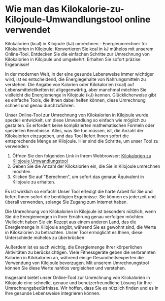 Wie man das Kilokalorie-zu-Kilojoule-Umwandlungstool online verwendet
=====================================================================

Kilokalorien (kcal) in Kilojoule (kJ) umrechnen - Energieumrechner für Kilokalorien in Kilojoule: Konvertieren Sie kcal in kJ mühelos mit unserem Online-Tool. Entdecken Sie die einfachen Schritte zur Umrechnung von Kilokalorien in Kilojoule und umgekehrt. Erhalten Sie sofort präzise Ergebnisse!

In der modernen Welt, in der eine gesunde Lebensweise immer wichtiger wird, ist es entscheidend, die Energiegehalte von Nahrungsmitteln zu verstehen. Die Angabe von Kalorien oder Kilokalorien (kcal) auf Lebensmitteletiketten ist allgegenwärtig, aber manchmal möchten Sie vielleicht die Energiemenge in Kilojoule (kJ) kennen. Glücklicherweise gibt es einfache Tools, die Ihnen dabei helfen können, diese Umrechnung schnell und genau durchzuführen.

Unser Online-Tool zur Umrechnung von Kilokalorien in Kilojoule wurde speziell entwickelt, um diese Umwandlung so einfach wie möglich zu gestalten. Es erfordert keine komplizierten mathematischen Formeln oder speziellen Kenntnisse. Alles, was Sie tun müssen, ist, die Anzahl der Kilokalorien einzugeben, und das Tool liefert Ihnen sofort die entsprechende Menge an Kilojoule. Hier sind die Schritte, um unser Tool zu verwenden:

1. Öffnen Sie den folgenden Link in Ihrem Webbrowser: [Kilokalorien zu Kilojoule Umwandlungstool](https://www.onlinecalculatorsfree.com/de/convert/kilocalories-to-kilojoules.html)
2. Geben Sie die Anzahl der Kilokalorien ein, die Sie in Kilojoule umrechnen möchten.
3. Klicken Sie auf "Berechnen", um sofort das genaue Äquivalent in Kilojoule zu erhalten.

Es ist wirklich so einfach! Unser Tool erledigt die harte Arbeit für Sie und liefert Ihnen sofort die benötigten Ergebnisse. Sie können es jederzeit und überall verwenden, solange Sie Zugang zum Internet haben.

Die Umrechnung von Kilokalorien in Kilojoule ist besonders nützlich, wenn Sie die Energiemengen in Ihrer Ernährung genau verfolgen möchten. Vielleicht haben Sie ein Rezept aus einem anderen Land, das die Energiemenge in Kilojoule angibt, während Sie es gewohnt sind, die Werte in Kilokalorien zu betrachten. Unser Tool ermöglicht es Ihnen, diese Unterschiede mühelos zu überbrücken.

Außerdem ist es auch wichtig, die Energiemenge Ihrer körperlichen Aktivitäten zu berücksichtigen. Viele Fitnessgeräte geben die verbrannten Kalorien in Kilokalorien an, während einige Gesundheitsexperten die Verwendung von Kilojoule bevorzugen. Mit unserem Umrechnungstool können Sie diese Werte nahtlos vergleichen und verstehen.

Insgesamt bietet unser Online-Tool zur Umrechnung von Kilokalorien in Kilojoule eine schnelle, genaue und benutzerfreundliche Lösung für Ihre Umrechnungsbedürfnisse. Wir hoffen, dass Sie es nützlich finden und es in Ihre gesunde Lebensweise integrieren können.
